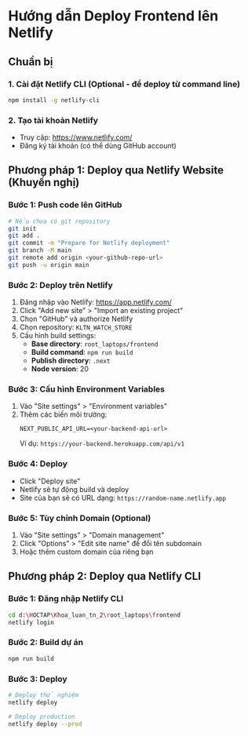 # Hướng dẫn Deploy Frontend lên Netlify

## Chuẩn bị

### 1. Cài đặt Netlify CLI (Optional - để deploy từ command line)
```bash
npm install -g netlify-cli
```

### 2. Tạo tài khoản Netlify
- Truy cập: https://www.netlify.com/
- Đăng ký tài khoản (có thể dùng GitHub account)

## Phương pháp 1: Deploy qua Netlify Website (Khuyến nghị)

### Bước 1: Push code lên GitHub
```bash
# Nếu chưa có git repository
git init
git add .
git commit -m "Prepare for Netlify deployment"
git branch -M main
git remote add origin <your-github-repo-url>
git push -u origin main
```

### Bước 2: Deploy trên Netlify
1. Đăng nhập vào Netlify: https://app.netlify.com/
2. Click "Add new site" > "Import an existing project"
3. Chọn "GitHub" và authorize Netlify
4. Chọn repository: `KLTN_WATCH_STORE`
5. Cấu hình build settings:
   - **Base directory**: `root_laptops/frontend`
   - **Build command**: `npm run build`
   - **Publish directory**: `.next`
   - **Node version**: 20

### Bước 3: Cấu hình Environment Variables
1. Vào "Site settings" > "Environment variables"
2. Thêm các biến môi trường:
   ```
   NEXT_PUBLIC_API_URL=<your-backend-api-url>
   ```
   Ví dụ: `https://your-backend.herokuapp.com/api/v1`

### Bước 4: Deploy
- Click "Deploy site"
- Netlify sẽ tự động build và deploy
- Site của bạn sẽ có URL dạng: `https://random-name.netlify.app`

### Bước 5: Tùy chỉnh Domain (Optional)
1. Vào "Site settings" > "Domain management"
2. Click "Options" > "Edit site name" để đổi tên subdomain
3. Hoặc thêm custom domain của riêng bạn

## Phương pháp 2: Deploy qua Netlify CLI

### Bước 1: Đăng nhập Netlify CLI
```bash
cd d:\HOCTAP\Khoa_luan_tn_2\root_laptops\frontend
netlify login
```

### Bước 2: Build dự án
```bash
npm run build
```

### Bước 3: Deploy
```bash
# Deploy thử nghiệm
netlify deploy

# Deploy production
netlify deploy --prod
```
